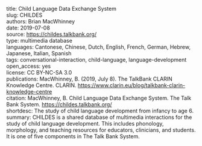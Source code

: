 title: Child Language Data Exchange System  
slug: CHILDES  
authors: Brian MacWhinney  
date: 2019-07-08  
source: https://childes.talkbank.org/  
type: multimedia database  
languages: Cantonese, Chinese, Dutch, English, French, German, Hebrew, Japanese, Italian, Spanish  
tags: conversational-interaction, child-language, language-development  
open_access: yes  
license: CC BY-NC-SA 3.0  
publications: MacWhinney, B. (2019, July 8). The TalkBank CLARIN Knowledge Centre. CLARIN. https://www.clarin.eu/blog/talkbank-clarin-knowledge-centre  
citation: MacWhinney, B. Child Language Data Exchange System. The Talk Bank System. https://childes.talkbank.org/  
shortdesc: The study of child language development from infancy to age 6.  
summary: CHILDES is a shared database of multimedia interactions for the study of child language development. This includes phonology, morphology, and teaching resources for educators, clinicians, and students. It is one of five components in The Talk Bank System.  
